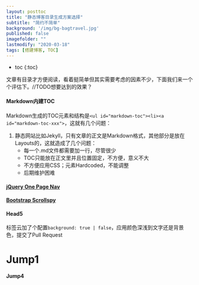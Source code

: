 ```yaml
---
layout: posttoc
title: "静态博客目录生成方案选择"
subtitle: "简约不简单"
background: '/img/bg-bagtravel.jpg'
published: false
imagefolder: ""
lastmodify: "2020-03-18"
tags: [搭建博客, TOC]
---
```


* toc
{:toc}

文章有目录才方便阅读，看着挺简单但其实需要考虑的因素不少，下面我们来一个个评估下。//TODO想要达到的效果？

#### Markdown内建TOC

Markdown生成的TOC元素和结构是`<ul id="markdown-toc"><li><a id="markdown-toc-xxx">`，这就有几个问题：

1. 静态网站比如Jekyll，只有文章的正文是Markdown格式，其他部分是放在Layouts的，这就造成了几个问题：
   - 每一个.md文件都需要加一行，尽管很少
   - TOC只能放在正文里并且位置固定，不方便，意义不大
   - 不方便应用CSS；元素Hardcoded，不能调整
   - 后期维护困难

#### [jQuery One Page Nav](https://github.com/davist11/jQuery-One-Page-Nav)
#### [Bootstrap Scrollspy](https://getbootstrap.com/docs/4.3/components/scrollspy/)
#### Head5

标签云加了个配置`background: true | false`，应用颜色深浅到文字还是背景色，提交了Pull Request

# Jump1
#### Jump4